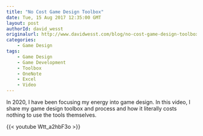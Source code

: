 ```yaml
---
title: "No Cost Game Design Toolbox"
date: Tue, 15 Aug 2017 12:35:00 GMT
layout: post
authorId: david_wesst
originalurl: http://www.davidwesst.com/blog/no-cost-game-design-toolbox/
categories:
    - Game Design
tags:
    - Game Design
    - Game Development
    - Toolbox
    - OneNote
    - Excel
    - Video
---
```


In 2020, I have been focusing my energy into game design. In this video, I share my game design toolbox and process and how it literally costs nothing to use the tools themselves.

<!-- more -->

{{< youtube Wtt_a2hbF3o >}}
